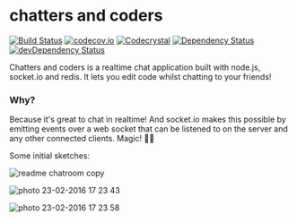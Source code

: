# chatters and coders


[![Build Status](https://travis-ci.org/threeLoops/chat-room.svg?branch=master)](https://travis-ci.org/threeLoops/chat-room)
[![codecov.io](https://codecov.io/github/threeLoops/chat-room/coverage.svg?branch=master)](https://codecov.io/github/threeLoops/chat-room?branch=master)
[![Codecrystal](https://img.shields.io/badge/code-crystal-5CB3FF.svg)](http://codecrystal.herokuapp.com/crystalise/threeloops/chat-room/master)
[![Dependency Status](https://david-dm.org/threeloops/chat-room.svg)](https://david-dm.org/threeloops/chat-room)
[![devDependency Status](https://david-dm.org/threeloops/chat-room/dev-status.svg)](https://david-dm.org/threeloops/chat-room#info=devDependencies)

Chatters and coders is a realtime chat application built with node.js, socket.io and redis. It lets you edit code whilst chatting to your friends!

### Why?

Because it's great to chat in realtime! And socket.io makes this possible by emitting events over a web socket that can be listened to on the server and any other connected clients. Magic! :tada::tada: 


Some initial sketches:

![readme chatroom copy](https://cloud.githubusercontent.com/assets/14013616/13260413/3d45b792-da53-11e5-81c2-45e0c24bccd7.jpg)

![photo 23-02-2016 17 23 43](https://cloud.githubusercontent.com/assets/14013616/13260383/154fb9e0-da53-11e5-9c96-a21ac52ece42.jpg)

![photo 23-02-2016 17 23 58](https://cloud.githubusercontent.com/assets/14013616/13260384/15610290-da53-11e5-9033-809f0ae50837.jpg)

